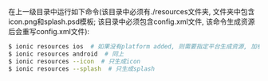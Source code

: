 在上一级目录中运行如下命令(该目录中必须有./resources文件夹, 文件夹中包含icon.png和splash.psd模板; 该目录中必须包含config.xml文件, 该命令生成资源后会重写config.xml文件):
```bash
$ ionic resources ios  # 如果没有platform added, 则需要指定平台生成资源, 加参数ios
$ ionic resources android  # 同上
$ ionic resources --icon  # 只生成icon
$ ionic resources --splash  # 只生成splash
```